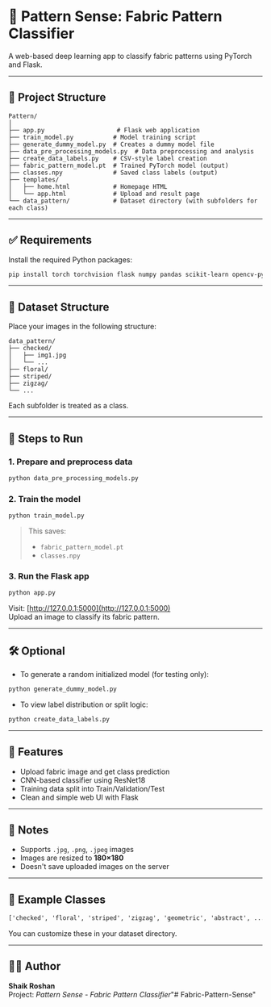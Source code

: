 # 🧵 Pattern Sense: Fabric Pattern Classifier

A web-based deep learning app to classify fabric patterns using PyTorch and Flask.

---

## 📁 Project Structure
```
Pattern/
│
├── app.py                    # Flask web application
├── train_model.py           # Model training script
├── generate_dummy_model.py  # Creates a dummy model file
├── data_pre_processing_models.py  # Data preprocessing and analysis
├── create_data_labels.py    # CSV-style label creation
├── fabric_pattern_model.pt  # Trained PyTorch model (output)
├── classes.npy              # Saved class labels (output)
├── templates/
│   ├── home.html            # Homepage HTML
│   └── app.html             # Upload and result page
└── data_pattern/            # Dataset directory (with subfolders for each class)
```

---

## ✅ Requirements

Install the required Python packages:

```bash
pip install torch torchvision flask numpy pandas scikit-learn opencv-python matplotlib seaborn
```

---

## 📸 Dataset Structure

Place your images in the following structure:

```
data_pattern/
├── checked/
│   ├── img1.jpg
│   └── ...
├── floral/
├── striped/
├── zigzag/
└── ...
```

Each subfolder is treated as a class.

---

## 🔧 Steps to Run

### 1. **Prepare and preprocess data**
```bash
python data_pre_processing_models.py
```

### 2. **Train the model**
```bash
python train_model.py
```

> This saves:
> - `fabric_pattern_model.pt`
> - `classes.npy`

### 3. **Run the Flask app**
```bash
python app.py
```

Visit: [http://127.0.0.1:5000](http://127.0.0.1:5000)  
Upload an image to classify its fabric pattern.

---

## 🛠 Optional

- To generate a random initialized model (for testing only):
```bash
python generate_dummy_model.py
```

- To view label distribution or split logic:
```bash
python create_data_labels.py
```

---

## 🚀 Features

- Upload fabric image and get class prediction
- CNN-based classifier using ResNet18
- Training data split into Train/Validation/Test
- Clean and simple web UI with Flask

---

## 📌 Notes

- Supports `.jpg`, `.png`, `.jpeg` images
- Images are resized to **180×180**
- Doesn't save uploaded images on the server

---

## 🧠 Example Classes

```txt
['checked', 'floral', 'striped', 'zigzag', 'geometric', 'abstract', ...]
```

You can customize these in your dataset directory.

---

## 👨‍💻 Author

**Shaik Roshan**  
Project: *Pattern Sense - Fabric Pattern Classifier*"# Fabric-Pattern-Sense" 
